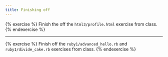 ```yaml
---
title: Finishing off
---
```

{% exercise %}
Finish the off the `html3/profile.html` exercise from class.
{% endexercise %}



<hr>

{% exercise %}
Finish off the `ruby1/advanced_hello.rb` and `ruby1/divide_cake.rb` exercises from class.
{% endexercise %}